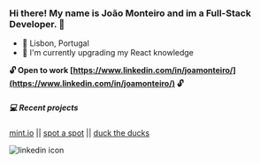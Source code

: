 ### Hi there! My name is João Monteiro and im a Full-Stack Developer. 👋

- 📍 Lisbon, Portugal
- 🌱 I'm currently upgrading my React knowledge

**🔓 Open to work [https://www.linkedin.com/in/joamonteiro/](https://www.linkedin.com/in/joamonteiro/) 🔓**

##### 💻 Recent projects

[mint.io](https://mint-io.netlify.app/) ||
[spot a spot](https://spot-a-spot.herokuapp.com/) ||
[duck the ducks](https://duck-the-ducks.netlify.app/)




![linkedin icon](https://cdn.iconscout.com/icon/free/png-128/linkedin-2752135-2284952.png)

<!--
**joamonteiro/joamonteiro** is a ✨ _special_ ✨ repository because its `README.md` (this file) appears on your GitHub profile.

Here are some ideas to get you started:

- 
-->
